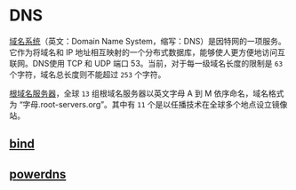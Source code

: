# DNS

[域名系统](https://zh.wikipedia.org/wiki/%E5%9F%9F%E5%90%8D%E7%B3%BB%E7%BB%9F)（英文：Domain Name System，缩写：DNS）是因特网的一项服务。它作为将域名和 IP 地址相互映射的一个分布式数据库，能够使人更方便地访问互联网。DNS使用 TCP 和 UDP 端口 53。当前，对于每一级域名长度的限制是 `63` 个字符，域名总长度则不能超过 `253` 个字符。

[根域名服务器](https://zh.wikipedia.org/wiki/%E6%A0%B9%E7%B6%B2%E5%9F%9F%E5%90%8D%E7%A8%B1%E4%BC%BA%E6%9C%8D%E5%99%A8)，全球 `13` 组根域名服务器以英文字母 A 到 M 依序命名，域名格式为 “字母.root-servers.org”。其中有 `11` 个是以任播技术在全球多个地点设立镜像站。

## [bind](bind)

## [powerdns](powerdns)
